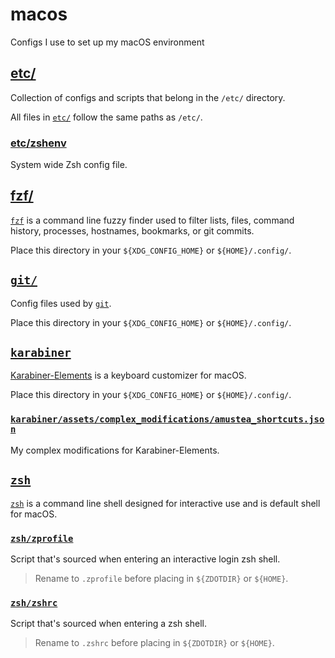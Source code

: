 # macos

Configs I use to set up my macOS environment

## [etc/](etc/)

Collection of configs and scripts that belong in the `/etc/` directory.

All files in [`etc/`](etc/) follow the same paths as `/etc/`.

### [etc/zshenv](etc/zshenv)

System wide Zsh config file.

## [fzf/](fzf/)

[`fzf`](https://github.com/junegunn/fzf/) is a command line fuzzy finder used to filter lists, files, command history, processes, hostnames, bookmarks, or git commits.

Place this directory in your `${XDG_CONFIG_HOME}` or `${HOME}/.config/`.

## [`git/`](git/)

Config files used by [`git`](https://git-scm.com/).

Place this directory in your `${XDG_CONFIG_HOME}` or `${HOME}/.config/`.

## [`karabiner`](karabiner/)

[Karabiner-Elements](https://karabiner-elements.pqrs.org/) is a keyboard customizer for macOS.

Place this directory in your `${XDG_CONFIG_HOME}` or `${HOME}/.config/`.

### [`karabiner/assets/complex_modifications/amustea_shortcuts.json`](karabiner/assets/complex_modifications/amustea_shortcuts.json)

My complex modifications for Karabiner-Elements.

## [`zsh`](zsh/)

[`zsh`](https://zsh.org/) is a command line shell designed for interactive use and is default shell for macOS.

### [`zsh/zprofile`](zsh/zprofile)

Script that's sourced when entering an interactive login zsh shell.

> Rename to `.zprofile` before placing in `${ZDOTDIR}` or `${HOME}`.

### [`zsh/zshrc`](zsh/zshrc)

Script that's sourced when entering a zsh shell.

> Rename to `.zshrc` before placing in `${ZDOTDIR}` or `${HOME}`.
